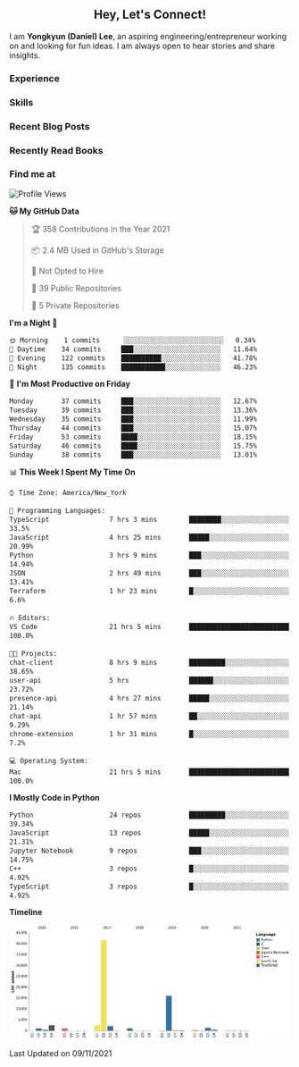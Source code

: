 <h2 align="center">Hey, Let's Connect!</h2>

I am **Yongkyun (Daniel) Lee**, an aspiring engineering/entrepreneur working on and looking for fun ideas. I am always open to hear stories and share insights.

### Experience

### Skills

### Recent Blog Posts

### Recently Read Books

### Find me at

<!--START_SECTION:waka-->
![Profile Views](http://img.shields.io/badge/Profile%20Views-16-blue)

**🐱 My GitHub Data** 

> 🏆 358 Contributions in the Year 2021
 > 
> 📦 2.4 MB Used in GitHub's Storage 
 > 
> 🚫 Not Opted to Hire
 > 
> 📜 39 Public Repositories 
 > 
> 🔑 5 Private Repositories  
 > 
**I'm a Night 🦉** 

```text
🌞 Morning    1 commits      ░░░░░░░░░░░░░░░░░░░░░░░░░   0.34% 
🌆 Daytime    34 commits     ███░░░░░░░░░░░░░░░░░░░░░░   11.64% 
🌃 Evening    122 commits    ██████████░░░░░░░░░░░░░░░   41.78% 
🌙 Night      135 commits    ███████████░░░░░░░░░░░░░░   46.23%

```
📅 **I'm Most Productive on Friday** 

```text
Monday       37 commits     ███░░░░░░░░░░░░░░░░░░░░░░   12.67% 
Tuesday      39 commits     ███░░░░░░░░░░░░░░░░░░░░░░   13.36% 
Wednesday    35 commits     ███░░░░░░░░░░░░░░░░░░░░░░   11.99% 
Thursday     44 commits     ███░░░░░░░░░░░░░░░░░░░░░░   15.07% 
Friday       53 commits     ████░░░░░░░░░░░░░░░░░░░░░   18.15% 
Saturday     46 commits     ████░░░░░░░░░░░░░░░░░░░░░   15.75% 
Sunday       38 commits     ███░░░░░░░░░░░░░░░░░░░░░░   13.01%

```


📊 **This Week I Spent My Time On** 

```text
⌚︎ Time Zone: America/New_York

💬 Programming Languages: 
TypeScript               7 hrs 3 mins        ████████░░░░░░░░░░░░░░░░░   33.5% 
JavaScript               4 hrs 25 mins       █████░░░░░░░░░░░░░░░░░░░░   20.99% 
Python                   3 hrs 9 mins        ███░░░░░░░░░░░░░░░░░░░░░░   14.94% 
JSON                     2 hrs 49 mins       ███░░░░░░░░░░░░░░░░░░░░░░   13.41% 
Terraform                1 hr 23 mins        █░░░░░░░░░░░░░░░░░░░░░░░░   6.6%

🔥 Editors: 
VS Code                  21 hrs 5 mins       █████████████████████████   100.0%

🐱‍💻 Projects: 
chat-client              8 hrs 9 mins        █████████░░░░░░░░░░░░░░░░   38.65% 
user-api                 5 hrs               ██████░░░░░░░░░░░░░░░░░░░   23.72% 
presence-api             4 hrs 27 mins       █████░░░░░░░░░░░░░░░░░░░░   21.14% 
chat-api                 1 hr 57 mins        ██░░░░░░░░░░░░░░░░░░░░░░░   9.29% 
chrome-extension         1 hr 31 mins        █░░░░░░░░░░░░░░░░░░░░░░░░   7.2%

💻 Operating System: 
Mac                      21 hrs 5 mins       █████████████████████████   100.0%

```

**I Mostly Code in Python** 

```text
Python                   24 repos            █████████░░░░░░░░░░░░░░░░   39.34% 
JavaScript               13 repos            █████░░░░░░░░░░░░░░░░░░░░   21.31% 
Jupyter Notebook         9 repos             ███░░░░░░░░░░░░░░░░░░░░░░   14.75% 
C++                      3 repos             █░░░░░░░░░░░░░░░░░░░░░░░░   4.92% 
TypeScript               3 repos             █░░░░░░░░░░░░░░░░░░░░░░░░   4.92%

```


**Timeline**

![Chart not found](https://raw.githubusercontent.com/yongkyunlee/yongkyunlee/main/charts/bar_graph.png) 


 Last Updated on 09/11/2021
<!--END_SECTION:waka-->


<!--
**yongkyunlee/yongkyunlee** is a ✨ _special_ ✨ repository because its `README.md` (this file) appears on your GitHub profile.

Here are some ideas to get you started:

- 🔭 I’m currently working on ... 
- 🌱 I’m currently learning ...
- 👯 I’m looking to collaborate on ...
- 🤔 I’m looking for help with ...
- 💬 Ask me about ...
- 📫 How to reach me: ...
- 😄 Pronouns: ...
- ⚡ Fun fact: ...
-->
